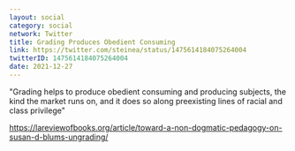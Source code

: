 ```yaml
---
layout: social
category: social
network: Twitter
title: Grading Produces Obedient Consuming
link: https://twitter.com/steinea/status/1475614184075264004
twitterID: 1475614184075264004
date: 2021-12-27
---
```


"Grading helps to produce obedient consuming and producing subjects, the kind the market runs on, and it does so along preexisting lines of racial and class privilege"

<https://lareviewofbooks.org/article/toward-a-non-dogmatic-pedagogy-on-susan-d-blums-ungrading/>
